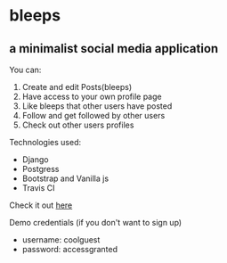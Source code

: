 # bleeps
## a minimalist social media application

You can:
1. Create and edit Posts(bleeps)
2. Have access to your own profile page
3. Like bleeps that other users have posted
4. Follow and get followed by other users
5. Check out other users profiles

Technologies used:
* Django
* Postgress 
* Bootstrap and Vanilla js 
* Travis CI

Check it out [here](http://bleeps.herokuapp.com/)

Demo credentials (if you don't want to sign up)
* username: coolguest
* password: accessgranted
